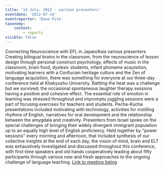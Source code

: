 ```yaml
---
title: '14 July, 2012 - various presenters'
eventdate: '2012-07-14'
eventreporter: 'Dave Pite'
taxonomy:
    content:
        - reports
visible: false
---
```


Connecting Neuroscience with EFL in Japan/Asia
various presenters
Creating bilingual brains in the classroom, from the neuroscience of lesson design through personal construct psychology, effects of music in the classroom, brain food, dyslexic students, infant phoneme acquisition, motivating learners with a Confucian heritage culture and the Zen of language acquisition, there was something for everyone at our three-day conference held at Kitakyushu University.  Battling the heat was a challenge but we survived; the occasional spontaneous laughter therapy sessions having a positive and cohesive effect.  The essential role of emotion in learning was stressed throughout and impromptu juggling sessions were a part of focusing exercises for teachers and students.  Pecha-Kucha presentations included motivating with technology, activities for instilling rhythms of English, narratives for oral development and the relationship between the amygdala and creativity.   Presenters from Israel spoke on the special challenges of bringing their widely divergent immigrant population up to an equally high level of English proficiency.
Held together by "power sessions" every morning and afternoon, that included synthesis of our collective insights at the end of each day, the vision of mind, brain and ELT was exhaustively investigated and discussed throughout this conference, with first-time speakers and old hands cooperatively leading about fifty participants through various new and fresh approaches to the ongoing challenge of language teaching.
<a href="../schedule/2011/july/09">Link to meeting listing</a>
